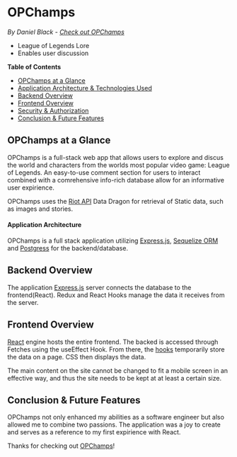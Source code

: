 
# OPChamps
*By Daniel Black - [Check out OPChamps](https://opchamps.herokuapp.com/home)*
- League of Legends Lore
- Enables user discussion

**Table of Contents**

* [OPChamps at a Glance](#WhatsInTheSauce-at-a-glance)
* [Application Architecture & Technologies Used](#application-architecture)
* [Backend Overview](#backend-overview)
* [Frontend Overview](#frontend-overview)
* [Security & Authorization](#security-&-authorization)
* [Conclusion & Future Features](#conclusion-&-future-features)

## OPChamps at a Glance
OPChamps is a full-stack web app that allows users to explore and discus the world and characters from the worlds most popular video game: League of Legends. An easy-to-use comment section for users to interact combined with a comrehensive info-rich database allow for an informative user expirience.

OPChamps uses the [Riot API](https://developer.riotgames.com/) Data Dragon for retrieval of Static data, such as images and stories.

#### Application Architecture
OPChamps is a full stack application utilizing [Express.js](https://expressjs.com/), [Sequelize ORM](https://sequelize.org/) and [Postgress](https://www.postgresql.org/) for the backend/database.

## Backend Overview
The application [Express.js](https://expressjs.com/) server connects the database to the frontend(React). Redux and React Hooks manage the data it receives from the server.


## Frontend Overview

[React](https://reactjs.org/) engine hosts the entire frontend. The backed is accessed through Fetches using the useEffect Hook.  From there, the
[hooks](https://reactjs.org/docs/hooks-intro.html) temporarily store the data on a page. CSS then displays the data.

The main content on the site cannot be changed to fit a mobile screen in an effective way, and thus the site needs to be kept at at least a certain size.


## Conclusion & Future Features

OPChamps not only enhanced my abilities as a software engineer but also allowed me to combine two passions. The application was a joy to create and serves as a reference to my first expirience with React.


Thanks for checking out [OPChamps](https://OPChamps.herokuapp.com/home)!
